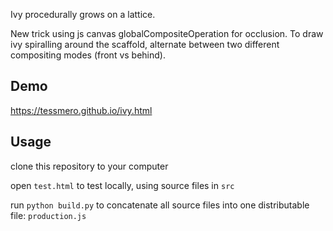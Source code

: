 

Ivy procedurally grows on a lattice. 

New trick using js canvas globalCompositeOperation for occlusion. To draw ivy spiralling around the scaffold, alternate between two different compositing modes (front vs behind). 


## Demo

https://tessmero.github.io/ivy.html

## Usage

clone this repository to your computer

open `test.html` to test locally, using source files in `src`

run `python build.py` to concatenate all source files into one distributable file: `production.js`

